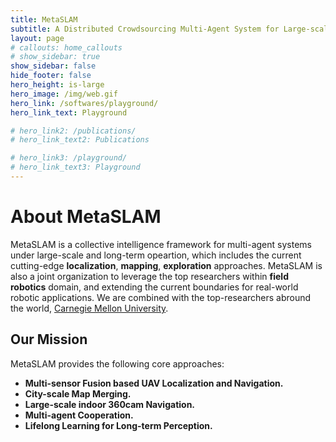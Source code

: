 ```yaml
---
title: MetaSLAM
subtitle: A Distributed Crowdsourcing Multi-Agent System for Large-scale and Long-term Exploration
layout: page
# callouts: home_callouts
# show_sidebar: true
show_sidebar: false
hide_footer: false
hero_height: is-large
hero_image: /img/web.gif
hero_link: /softwares/playground/
hero_link_text: Playground

# hero_link2: /publications/
# hero_link_text2: Publications

# hero_link3: /playground/
# hero_link_text3: Playground
---
```


# About MetaSLAM

MetaSLAM is a collective intelligence framework for multi-agent systems under large-scale and long-term opeartion, which includes the current cutting-edge **localization**, **mapping**, **exploration** approaches.
 MetaSLAM is also a joint organization to leverage the top researchers within **field robotics** domain, and extending the current boundaries for real-world robotic applications. We are combined with the top-researchers abround the world, [Carnegie Mellon University](https://www.cmu.edu/).

## Our Mission

MetaSLAM provides the following core approaches:

* **Multi-sensor Fusion based UAV Localization and Navigation.**
* **City-scale Map Merging.**
* **Large-scale indoor 360cam Navigation.**
* **Multi-agent Cooperation.**
* **Lifelong Learning for Long-term Perception.**

<!-- # Highlights
{% assign posts = site.posts | where:"categories","highlights" %}
<div class="columns is-multiline">
    {% for post in posts %}
    <div class="column is-4-desktop is-6-tablet">
        {% include post-card.html %}
    </div>
    {% endfor %}
</div> -->
